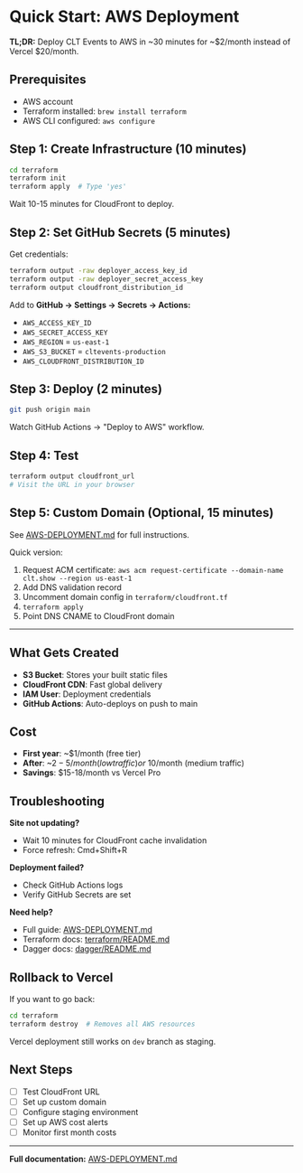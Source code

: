 # Quick Start: AWS Deployment

**TL;DR:** Deploy CLT Events to AWS in ~30 minutes for ~$2/month instead of Vercel $20/month.

## Prerequisites

- AWS account
- Terraform installed: `brew install terraform`
- AWS CLI configured: `aws configure`

## Step 1: Create Infrastructure (10 minutes)

```bash
cd terraform
terraform init
terraform apply  # Type 'yes'
```

Wait 10-15 minutes for CloudFront to deploy.

## Step 2: Set GitHub Secrets (5 minutes)

Get credentials:
```bash
terraform output -raw deployer_access_key_id
terraform output -raw deployer_secret_access_key
terraform output cloudfront_distribution_id
```

Add to **GitHub → Settings → Secrets → Actions:**
- `AWS_ACCESS_KEY_ID`
- `AWS_SECRET_ACCESS_KEY`
- `AWS_REGION` = `us-east-1`
- `AWS_S3_BUCKET` = `cltevents-production`
- `AWS_CLOUDFRONT_DISTRIBUTION_ID`

## Step 3: Deploy (2 minutes)

```bash
git push origin main
```

Watch GitHub Actions → "Deploy to AWS" workflow.

## Step 4: Test

```bash
terraform output cloudfront_url
# Visit the URL in your browser
```

## Step 5: Custom Domain (Optional, 15 minutes)

See [AWS-DEPLOYMENT.md](AWS-DEPLOYMENT.md#phase-4-custom-domain-setup-optional) for full instructions.

Quick version:
1. Request ACM certificate: `aws acm request-certificate --domain-name clt.show --region us-east-1`
2. Add DNS validation record
3. Uncomment domain config in `terraform/cloudfront.tf`
4. `terraform apply`
5. Point DNS CNAME to CloudFront domain

---

## What Gets Created

- **S3 Bucket**: Stores your built static files
- **CloudFront CDN**: Fast global delivery
- **IAM User**: Deployment credentials
- **GitHub Actions**: Auto-deploys on push to main

## Cost

- **First year**: ~$1/month (free tier)
- **After**: ~$2-5/month (low traffic) or ~$10/month (medium traffic)
- **Savings**: $15-18/month vs Vercel Pro

## Troubleshooting

**Site not updating?**
- Wait 10 minutes for CloudFront cache invalidation
- Force refresh: Cmd+Shift+R

**Deployment failed?**
- Check GitHub Actions logs
- Verify GitHub Secrets are set

**Need help?**
- Full guide: [AWS-DEPLOYMENT.md](AWS-DEPLOYMENT.md)
- Terraform docs: [terraform/README.md](terraform/README.md)
- Dagger docs: [dagger/README.md](dagger/README.md)

## Rollback to Vercel

If you want to go back:
```bash
cd terraform
terraform destroy  # Removes all AWS resources
```

Vercel deployment still works on `dev` branch as staging.

## Next Steps

- [ ] Test CloudFront URL
- [ ] Set up custom domain
- [ ] Configure staging environment
- [ ] Set up AWS cost alerts
- [ ] Monitor first month costs

---

**Full documentation:** [AWS-DEPLOYMENT.md](AWS-DEPLOYMENT.md)
